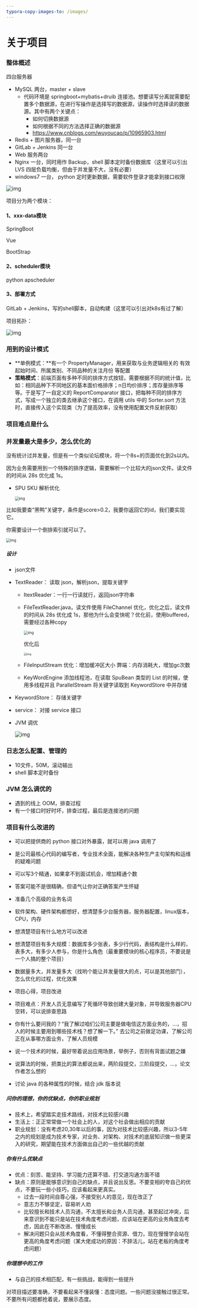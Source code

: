 ```yaml
---
typora-copy-images-to: /images/
---
```




# 关于项目

### 整体概述

四台服务器

- MySQL 两台，master + slave
  - 代码环境是 springboot+mybatis+druib 连接池。想要读写分离就需要配置多个数据源，在进行写操作是选择写的数据源，读操作时选择读的数据源。其中有两个关键点：
    - 如何切换数据源
    - 如何根据不同的方法选择正确的数据源
    - https://www.cnblogs.com/wuyoucao/p/10965903.html
- Redis + 图片服务器，同一台
- GitLab + Jenkins 同一台
- Web 服务两台
- Nginx 一台，同时用作 Backup，shell 脚本定时备份数据库（这里可以引出 LVS 四层负载均衡，但由于并发量不大，没有必要）
- windows7 一台， python 定时更新数据，需要软件登录才能拿到接口权限

![img](images/20190630184739491.png)

项目分为两个模块：

#### 1、xxx-data模块

SpringBoot

Vue

BootStrap



#### 2、scheduler模块

python apscheduler



#### 3、部署方式

GitLab + Jenkins，写的shell脚本，自动构建（这里可以引出对k8s有过了解）

项目拓扑：

![img](images/20200714180645574.png)



### 用到的设计模式

- **单例模式：**有一个 PropertyManager，用来获取与业务逻辑相关的 有效起始时间、所属类别、不同品种的关注月份 等配置
- **策略模式**：前端页面有多种不同的排序方式按钮，需要根据不同的统计值，比如：相同品种下不同地区的基本面价格排序；n日均价排序；库存量排序等等。于是写了一自定义的 ReportComparator 接口，把每种不同的排序方式，写成一个独立的类去继承这个接口，在调用 utils 中的 Sorter.sort 方法时，直接传入这个实现类（为了提高效率，没有使用配置文件反射获取）



### 项目难点是什么



### 并发量最大是多少，怎么优化的

没有统计过并发量，但是有一个类似论坛模块，将一个8s+的页面优化到2s以内。

因为业务需要用到一个特殊的排序逻辑，需要解析一个比较大的json文件。读文件的时间从 28s 优化成 1s。

- SPU SKU 解析优化

  <img src="images/20200711204514119.png" alt="img" style="zoom: 67%;" />

比如我要查“黑鸭”关键字，条件是score>0.2，我要你返回它的id，我们要实现它。

你需要设计一个倒排索引就可以了。

<img src="images/2020071120303017.png" alt="img" style="zoom:67%;" />

##### 设计

- json文件

- TextReader： 读取 json，解析json，提取关键字

  - ItextReader：一行一行读就行，返回json字符串

  - FileTextReader.java，读文件使用 FileChannel 优化，优化之后，读文件的时间从 28s 优化成 1s，那他为什么会变快呢？优化前，使用buffered，需要经过各种copy

    <img src="images/20200715181713311.png" alt="img" style="zoom: 67%;" />

    优化后

    <img src="images/20200715181522697.png" alt="img" style="zoom:50%;" />

  - FileInputStream 优化：增加缓冲区大小
    弊端：内存消耗大，增加gc次数

  - KeyWordEngine 添加线程池，在读取 SpuBean 类型的 List 的时候，使用多线程并且 ParallelStream 将关键字读取到 KeywordStore 中并存储

- KeywordStore： 存储关键字

- service： 对接 service 接口

- JVM 调优

  ![img](images/20200715183501182.png)



### 日志怎么配置、管理的

- 10文件，50M，滚动输出
- shell 脚本定时备份



### JVM 怎么调优的

- 遇到的线上 OOM，排查过程
- 有一个接口时好时坏，排查过程，最后是连接池的问题



### 项目有什么改进的

- 可以把提供商的 python 接口对外暴露，就可以用 java 调用了



- 是公司最核心代码的编写者，专业技术全面，能解决各种生产主句架构和运维的疑难问题
- 可以写3个精通，如果拿不到面试机会，增加精通个数
- 答案可能不是很精确，但语气让你对正确答案产生怀疑
- 准备几个高级的业务名词
- 软件架构、硬件架构都想好，想清楚多少台服务器，服务器配置，linux版本，CPU，内存
- 想清楚项目有什么地方可以改进
- 想清楚项目有多大规模：数据库多少张表，多少行代码，表结构是什么样的，表多大，有多少人参与，你是什么角色（最重要模块的核心程序员，不要说是一个人搞的整个项目）
- 数据量多大，并发量多大（找哟个能让并发量很大的点，可以是其他部门），怎么优化的过程，优化效果
- 项目心得，项目改进
- 项目难点：开发人员无意编写了死循环导致创建大量对象，并导致服务器CPU空转，可以说排查思路
- 你有什么要问我的？“我了解过咱们公司主要是做电信这方面业务的，...，招人的时候主要用到哪些技术栈？想了解一下。” 去公司之前做足功课，了解公司正在从事哪方面业务，了解人员规模
- 说一个技术的时候，最好带着说出应用场景，举例子，否则有背面试题之嫌
- 说算法的时候，把类比的算法都说出来，两阶段提交，三阶段提交，...，论文作者怎么想的
- 讨论 java 的各种属性的时候，结合 jdk 版本说



##### 问你的理想，你的优缺点，你的职业规划

- 技术上，希望踏实走技术路线，对技术比较感兴趣
- 生活上：正正常常做一个社会上的人，对这个社会做出相应的贡献
- 职业规划：没有考虑20,30年以后的事，因为对技术比较感兴趣，所以3-5年之内的规划是成为技术专家，对业务、对架构、对技术的底层知识做一些更深入的研究，期望能在技术方面做出自己的一些优越的贡献

##### 你有什么优缺点

- 优点：刻苦、能坚持、学习能力还算不错、打交道沟通方面不错
- 缺点：原则是能够意识到自己的缺点，并且说出反思。不要变相的夸自己的优点，不要玩一些小技巧，应该看起来更真实。
  - 过去一段时间自尊心强，不接受别人的意见，现在改正了
  - 意志力不够坚定，容易听人劝
  - 比较擅长和技术人员沟通，不太擅长和业务人员沟通，甚至起过冲突，后来意识到不能只是站在技术角度考虑问题，应该站在更高的业务角度去考虑，因此在不断改进、慢慢成长
  - 解决问题只会从技术角度看，不懂得整合资源、借力，现在慢慢学会站在更高的角度考虑问题（某大佬成功的原因：不辞活儿，站在老板的角度考虑问题）

##### 你理想中的工作

- 与自己的技术相匹配，有一些挑战，能得到一些提升

对项目描述要准确，不要看起来不懂装懂：态度问题。一些问题没接触过很正常。不要所有问题都抢着说，要展示态度。